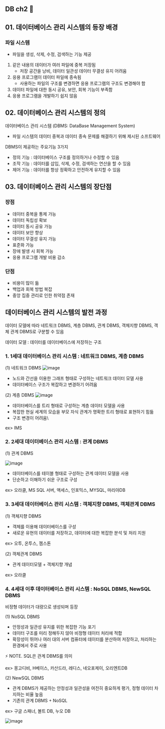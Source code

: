 ## DB ch2 📃

## 01. 데이터베이스 관리 시스템의 등장 배경

### 파일 시스템
- 파일을 생성, 삭제, 수정, 검색하는 기능 제공

1. 같은 내용의 데이터가 여러 파일에 중복 저장됨
   - 저장 공간을 낭비, 데이터 일관성 데이터 무결성 유지 어려움
2. 응용 프로그램이 데이터 파일에 종속됨
   - 사용하는 파일의 구조를 변경하면 응용 프로그램의 구조도 변경해야 함
3. 데이터 파일에 대한 동시 공유, 보안, 회복 기능이 부족함
4. 응용 프로그램을 개발하기 쉽지 않음

## 02. 데이터베이스 관리 시스템의 정의
데이터베이스 관리 시스템 (DBMS: DataBase Management System)

- 파일 시스템의 데이터 중복과 데이터 종속 문제를 해결하기 위해 제시된 소프트웨어

DBMS이 제공하는 주요기능 3가지
- 정의 기능 : 데이터베이스 구조를 정의하거나 수정할 수 있음
- 조작 기능 : 데이터를 삽입, 삭제, 수정, 검색하는 연산을 할 수 있음
- 제어 기능 : 데이터를 항상 정확하고 안전하게 유지할 수 있음

## 03. 데이터베이스 관리 시스템의 장단점

### 장점
- 데이터 중복을 통제 가능
- 데이터 독립성 확보
- 데이터 동시 공유 가능
- 데이터 보안 향상
- 데이터 무결성 유지 가능
- 표준화 가능
- 장애 발생 시 회복 가능
- 응용 프로그램 개발 비용 감소

### 단점
- 비용이 많이 듦
- 백업과 회복 방법 복잡
- 중앙 집중 관리로 인한 취약점 존재

## 데이터베이스 관리 시스템의 발전 과정
데이터 모델에 따라 네트워크 DBMS, 계층 DBMS, 관계 DBMS, 객체지향 DBMS, 객체 관계 DBMS로 구분할 수 있음

데이터 모델 : 데이터를 데이터베이스에 저장하는 구조

### 1. 1세대 데이터베이스 관리 시스템 : 네트워크 DBMS, 계층 DBMS

(1) 네트워크 DBMS 
![image](https://github.com/leeseoyoung16/DB/assets/101916673/4e667ee8-8e73-42e6-a98a-f6789c677815)

- 노드와 간선을 이용한 그래프 형태로 구성하는 네트워크 데이터 모델 사용
- 데이터베이스 구조가 복잡하고 변경하기 어려움

(2) 계층 DBMS
![image](https://github.com/leeseoyoung16/DB/assets/101916673/b2d85b9f-f2c2-48fd-a18d-a7697d540a1a)

- 데이터베이스를 트리 형태로 구성하는 계층 데이터 모델을 사용
- 복잡한 현실 세계의 모습을 부모 자식 관계가 명확한 트리 형태로 표현하기 힘듦
- 구조 변경이 어려움\

ex> IMS

### 2. 2세대 데이터베이스 관리 시스템 : 관계 DBMS

(1) 관계 DBMS

![image](https://github.com/leeseoyoung16/DB/assets/101916673/9f4db7aa-2729-493b-a58a-00764621e430)
- 데이터베이스를 테이블 형태로 구성하는 관계 데이터 모델을 사용
- 단순하고 이해하기 쉬운 구조로 구성

ex> 오라클, MS SQL 서버, 액세스, 인포믹스, MYSQL, 마리아DB

### 3. 3세대 데이터베이스 관리 시스템 : 객체지향 DBMS, 객체관계 DBMS

(1) 객체지향 DBMS
- 객체를 이용해 데이터베이스를 구성
- 새로운 유현의 데이터를 저장하고, 데이터에 대한 복잡한 분석 및 처리 지원

ex> 오투, 온투스, 젬스톤

(2) 객체관계 DBMS
- 관계 데이터모델 + 객체지향 개념

ex> 오라클

### 4. 4세대 이후 데이터베이스 관리 시스템 : NoSQL DBMS, NewSQL DBMS

비정형 데이터가 대량으로 생성되며 등장

(1) NoSQL DBMS
- 안정성과 일관성 유지를 위한 복잡한 기능 포기
- 데이터 구조를 미리 정해두지 않아 비정형 데이터 처리에 적합
- 확장성이 뛰어나 여러 대의 서버 컴퓨터에 데이터를 분산하여 저장하고, 처리하는 환경에서 주로 사용

⚡ NOTE. SQL은 관계 DBMS를 의미 

ex> 몽고디비, H베이스, 카산드라, 레디스, 네오포제이, 오리엔트DB

(2) NewSQL DBMS
- 관계 DBMS가 제공하는 안정성과 일관성을 여전히 중요하게 평가, 정형 데이터 차지하는 비율 높음
- 기존의 관계 DBMS + NoSQL

ex> 구글 스패너, 볼트 DB, 누오 DB

![image](https://github.com/leeseoyoung16/DB/assets/101916673/155a35a4-6404-4468-947a-6039fa3a84a2)




   
